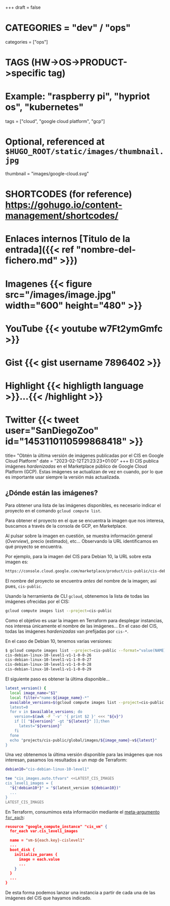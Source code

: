 +++
draft = false

# CATEGORIES = "dev" / "ops"
categories = ["ops"]
# TAGS (HW->OS->PRODUCT->specific tag)
# Example: "raspberry pi", "hypriot os", "kubernetes"

tags = ["cloud", "google cloud platform", "gcp"]

# Optional, referenced at `$HUGO_ROOT/static/images/thumbnail.jpg`
thumbnail = "images/google-cloud.svg"

# SHORTCODES (for reference) https://gohugo.io/content-management/shortcodes/

# Enlaces internos  [Titulo de la entrada]({{< ref "nombre-del-fichero.md" >}})
# Imagenes          {{< figure src="/images/image.jpg" width="600" height="480" >}}
# YouTube           {{< youtube w7Ft2ymGmfc >}}
# Gist              {{< gist username 7896402 >}}
# Highlight         {{< highligth language >}}...{{< /highlight >}}
# Twitter           {{< tweet user="SanDiegoZoo" id="1453110110599868418" >}}

title=  "Obtén la última versión de imágenes publicadas por el CIS en Google Cloud Platform"
date = "2023-02-12T21:23:23+01:00"
+++
El CIS publica imágenes *hardenizadas* en el Marketplace público de Google Cloud Platform (GCP). Estas imágenes se actualizan de vez en cuando, por lo que es importante usar siempre la versión más actualizada.
<!--more-->
## ¿Dónde están las imágenes?

Para obtener una lista de las imágenes disponibles, es necesario indicar el proyecto en el comando `gcloud compute list`.

Para obtener el proyecto en el que se encuentra la imagen que nos interesa, buscamos a través de la consola de GCP, en Marketplace.

Al pulsar sobre la imagen en cuestión, se muestra información general (*Overview*), precio (estimado), etc... Observando la URL identificamos en qué proyecto se encuentra.

Por ejemplo, para la imagen del CIS para Debian 10, la URL sobre esta imagen es:

```bash
https://console.cloud.google.com/marketplace/product/cis-public/cis-debian-linux-10-level-1
```

El nombre del proyecto se encuentra *antes* del nombre de la imagen; así pues, `cis-public`.

Usando la herramienta de CLI `gcloud`, obtenemos la lista de todas las imágenes ofrecidas por el CIS:

```bash
gcloud compute images list --project=cis-public
```

Como el objetivo es usar la imagen en Terraform para desplegar instancias, nos interesa únicamente el nombre de las imágenes... En el caso del CIS, todas las imágenes *hardenizadas* van prefijadas por `cis-*`.

En el caso de Debian 10, tenemos varias versiones:

```bash
$ gcloud compute images list --project=cis-public --format="value(NAME)" --filter="name:cis-debian-linux-10-level-1-*"
cis-debian-linux-10-level1-v1-1-0-0-26
cis-debian-linux-10-level1-v1-1-0-0-27
cis-debian-linux-10-level1-v1-1-0-0-28
cis-debian-linux-10-level1-v1-1-0-0-29
```

El siguiente paso es obtener la última disponible...

```bash
latest_version() {
  local image_name="$1"
  local filter="name:${image_name}-*"
  available_versions=$(gcloud compute images list --project=cis-public --format="value(NAME) --filter="${filter}")
  latest=0
  for v in $available_versions; do
    version=$(awk -F '-v' '{ print $2 }' <<< "${v}")
    if [[ "${version}" -gt "${latest}" ]];then
      latest="${version}"
    fi
  fone
  echo "projects/cis-public/global/images/${image_name}-v${latest}"
}
```

Una vez obtenemos la última versión disponible para las imágenes que nos interesan, pasamos los resultados a un *map* de Terraform:

```bash
debian10="cis-debian-linux-10-level1"

tee "cis_images.auto.tfvars" <<LATEST_CIS_IMAGES
cis_level1_images = {
  "${!debian10*}" = "$(latest_version ${debian10})"
  ...
}
LATEST_CIS_IMAGES
```

En Terraform, consumimos esta información mediante el [meta-argumento `for_each`](https://developer.hashicorp.com/terraform/language/meta-arguments/for_each):

```json
resource "google_compute_instance" "cis_vm" {
  for_each var.cis_level1_images

  name = "vm-${each.key}-cislevel1"
  ...
  boot_disk {
    initialize_params {
      image = each.value
      ...
    }
  }
  ...
}
```

De esta forma podemos lanzar una instancia a partir de cada una de las imágenes del CIS que hayamos indicado.
